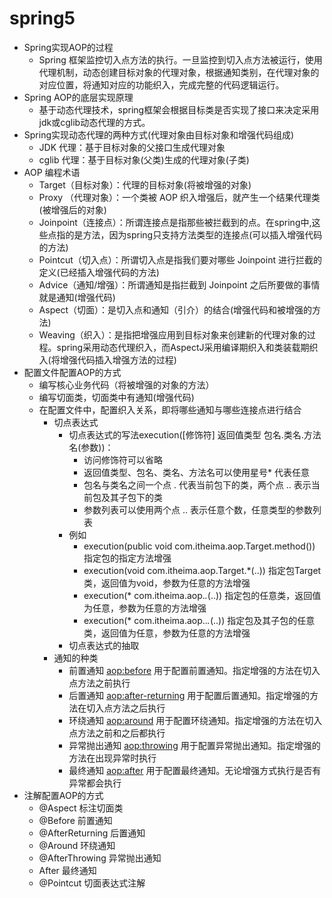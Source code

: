 # spring5

* Spring实现AOP的过程
  * Spring 框架监控切入点方法的执行。一旦监控到切入点方法被运行，使用代理机制，动态创建目标对象的代理对象，根据通知类别，在代理对象的对应位置，将通知对应的功能织入，完成完整的代码逻辑运行。
* Spring AOP的底层实现原理
  * 基于动态代理技术，spring框架会根据目标类是否实现了接口来决定采用jdk或cglib动态代理的方式。
* Spring实现动态代理的两种方式(代理对象由目标对象和增强代码组成)
  * JDK 代理：基于目标对象的父接口生成代理对象
  * cglib 代理：基于目标对象(父类)生成的代理对象(子类)
* AOP 编程术语
  * Target（目标对象）：代理的目标对象(将被增强的对象)
  * Proxy （代理对象）：一个类被 AOP 织入增强后，就产生一个结果代理类(被增强后的对象)
  * Joinpoint（连接点）：所谓连接点是指那些被拦截到的点。在spring中,这些点指的是方法，因为spring只支持方法类型的连接点(可以插入增强代码的方法)
  * Pointcut（切入点）：所谓切入点是指我们要对哪些 Joinpoint 进行拦截的定义(已经插入增强代码的方法)
  * Advice（通知/增强）：所谓通知是指拦截到 Joinpoint 之后所要做的事情就是通知(增强代码)
  * Aspect（切面）：是切入点和通知（引介）的结合(增强代码和被增强的方法)
  * Weaving（织入）：是指把增强应用到目标对象来创建新的代理对象的过程。spring采用动态代理织入，而AspectJ采用编译期织入和类装载期织入(将增强代码插入增强方法的过程)
* 配置文件配置AOP的方式
  * 编写核心业务代码（将被增强的对象的方法）
  * 编写切面类，切面类中有通知(增强代码)
  * 在配置文件中，配置织入关系，即将哪些通知与哪些连接点进行结合
    * 切点表达式
      * 切点表达式的写法execution([修饰符] 返回值类型 包名.类名.方法名(参数))：
        * 访问修饰符可以省略
        * 返回值类型、包名、类名、方法名可以使用星号* 代表任意
        * 包名与类名之间一个点 . 代表当前包下的类，两个点 .. 表示当前包及其子包下的类
        * 参数列表可以使用两个点 .. 表示任意个数，任意类型的参数列表
      * 例如
        * execution(public void com.itheima.aop.Target.method()) 指定包的指定方法增强
        * execution(void com.itheima.aop.Target.*(..)) 指定包Target类，返回值为void，参数为任意的方法增强
        * execution(* com.itheima.aop.*.*(..)) 指定包的任意类，返回值为任意，参数为任意的方法增强
        * execution(* com.itheima.aop..*.*(..)) 指定包及其子包的任意类，返回值为任意，参数为任意的方法增强
      * 切点表达式的抽取
    * 通知的种类
      * 前置通知 <aop:before> 用于配置前置通知。指定增强的方法在切入点方法之前执行
      * 后置通知 <aop:after-returning> 用于配置后置通知。指定增强的方法在切入点方法之后执行
      * 环绕通知 <aop:around> 用于配置环绕通知。指定增强的方法在切入点方法之前和之后都执行
      * 异常抛出通知 <aop:throwing> 用于配置异常抛出通知。指定增强的方法在出现异常时执行
      * 最终通知 <aop:after> 用于配置最终通知。无论增强方式执行是否有异常都会执行
* 注解配置AOP的方式
  * @Aspect 标注切面类
  * @Before 前置通知
  * @AfterReturning 后置通知
  * @Around 环绕通知
  * @AfterThrowing 异常抛出通知
  * After 最终通知
  * @Pointcut 切面表达式注解
